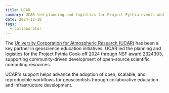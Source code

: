 ```yaml
---
title: UCAR
summary: UCAR led planning and logistics for Project Pythia events and supports open-source scientific computing initiatives in geoscience education.
date: 2024-12-10
tags:
  - collaborator
---
```


The [University Corporation for Atmospheric Research (UCAR)](https://www.ucar.edu/) has been a key partner in geoscience education initiatives. UCAR led the planning and logistics for the Project Pythia Cook-off 2024 through NSF award 2324303, supporting community-driven development of open-source scientific computing resources.

UCAR's support helps advance the adoption of open, scalable, and reproducible workflows for geoscientists through collaborative education and infrastructure development.